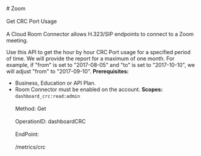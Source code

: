 <br>#     Zoom</br>
<br>Get CRC Port Usage</br>
<br>A Cloud Room Connector allows H.323/SIP endpoints to connect to a Zoom meeting. 

Use this API to get the hour by hour CRC Port usage for a specified period of time. We will provide the report for a maximum of one month. For example, if "from" is set to "2017-08-05" and "to" is set to "2017-10-10", we will adjust "from" to "2017-09-10".
**Prerequisites:**
* Business, Education or API Plan.
* Room Connector must be enabled on the account.
**Scopes:** `dashboard_crc:read:admin` </br>
<br>Method: Get</br>
<br>OperationID: dashboardCRC</br>
<br>EndPoint:</br>
<br>/metrics/crc</br>
